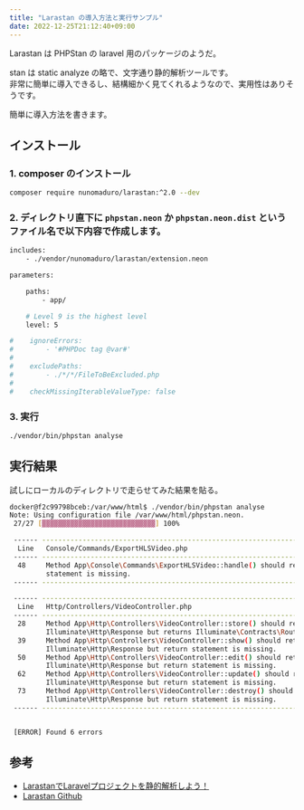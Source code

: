 ```yaml
---
title: "Larastan の導入方法と実行サンプル"
date: 2022-12-25T21:12:40+09:00
---
```


Larastan は PHPStan の laravel 用のパッケージのようだ。

stan は static analyze の略で、文字通り静的解析ツールです。  
非常に簡単に導入できるし、結構細かく見てくれるようなので、実用性はありそうです。

簡単に導入方法を書きます。

## インストール
### 1. composer のインストール
```sh
composer require nunomaduro/larastan:^2.0 --dev
```

### 2. ディレクトリ直下に `phpstan.neon` か `phpstan.neon.dist` というファイル名で以下内容で作成します。
```sh
includes:
    - ./vendor/nunomaduro/larastan/extension.neon

parameters:

    paths:
        - app/

    # Level 9 is the highest level
    level: 5

#    ignoreErrors:
#        - '#PHPDoc tag @var#'
#
#    excludePaths:
#        - ./*/*/FileToBeExcluded.php
#
#    checkMissingIterableValueType: false
```

### 3. 実行
```sh
./vendor/bin/phpstan analyse
```

## 実行結果
試しにローカルのディレクトリで走らせてみた結果を貼る。

```sh
docker@f2c99798bceb:/var/www/html$ ./vendor/bin/phpstan analyse
Note: Using configuration file /var/www/html/phpstan.neon.
 27/27 [▓▓▓▓▓▓▓▓▓▓▓▓▓▓▓▓▓▓▓▓▓▓▓▓▓▓▓▓] 100%

 ------ -----------------------------------------------------------------------------------
  Line   Console/Commands/ExportHLSVideo.php
 ------ -----------------------------------------------------------------------------------
  48     Method App\Console\Commands\ExportHLSVideo::handle() should return int but return
         statement is missing.
 ------ -----------------------------------------------------------------------------------

 ------ ------------------------------------------------------------------------------------
  Line   Http/Controllers/VideoController.php
 ------ ------------------------------------------------------------------------------------
  28     Method App\Http\Controllers\VideoController::store() should return
         Illuminate\Http\Response but returns Illuminate\Contracts\Routing\ResponseFactory.
  39     Method App\Http\Controllers\VideoController::show() should return
         Illuminate\Http\Response but return statement is missing.
  50     Method App\Http\Controllers\VideoController::edit() should return
         Illuminate\Http\Response but return statement is missing.
  62     Method App\Http\Controllers\VideoController::update() should return
         Illuminate\Http\Response but return statement is missing.
  73     Method App\Http\Controllers\VideoController::destroy() should return
         Illuminate\Http\Response but return statement is missing.
 ------ ------------------------------------------------------------------------------------


 [ERROR] Found 6 errors
```

## 参考
- [LarastanでLaravelプロジェクトを静的解析しよう！](https://qiita.com/MasaKu/items/7ed6636a57fae12231e0)
- [Larastan Github](https://github.com/nunomaduro/larastan)
